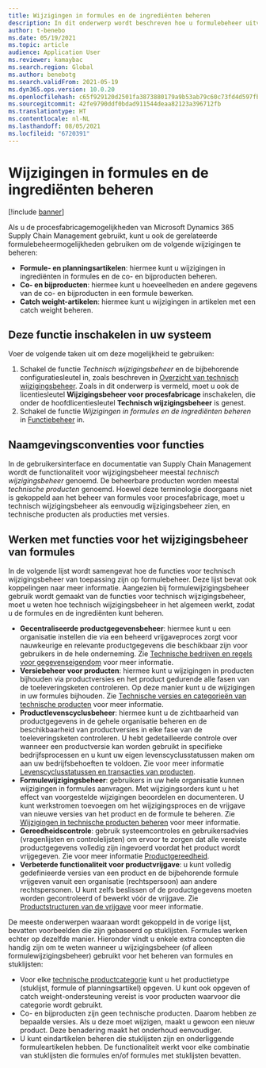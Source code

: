 ```yaml
---
title: Wijzigingen in formules en de ingrediënten beheren
description: In dit onderwerp wordt beschreven hoe u formulebeheer uitvoert en wijzigingen in de hoofdgegevens van de procesfabricage kunt beheren.
author: t-benebo
ms.date: 05/19/2021
ms.topic: article
audience: Application User
ms.reviewer: kamaybac
ms.search.region: Global
ms.author: benebotg
ms.search.validFrom: 2021-05-19
ms.dyn365.ops.version: 10.0.20
ms.openlocfilehash: c65f929120d2501fa3873880179a9b53ab79c60c73fd4d597fb6151b1c5bb2b9
ms.sourcegitcommit: 42fe9790ddf0bdad911544deaa82123a396712fb
ms.translationtype: HT
ms.contentlocale: nl-NL
ms.lasthandoff: 08/05/2021
ms.locfileid: "6720391"
---
```

# <a name="manage-changes-in-formulas-and-their-ingredients"></a>Wijzigingen in formules en de ingrediënten beheren

[!include [banner](../includes/banner.md)]

Als u de procesfabricagemogelijkheden van Microsoft Dynamics 365 Supply Chain Management gebruikt, kunt u ook de gerelateerde formulebeheermogelijkheden gebruiken om de volgende wijzigingen te beheren:

- **Formule- en planningsartikelen**: hiermee kunt u wijzigingen in ingrediënten in formules en de co- en bijproducten beheren.
- **Co- en bijproducten**: hiermee kunt u hoeveelheden en andere gegevens van de co- en bijproducten in een formule bewerken.
- **Catch weight-artikelen**: hiermee kunt u wijzigingen in artikelen met een catch weight beheren.

## <a name="turn-on-this-feature-in-your-system"></a>Deze functie inschakelen in uw systeem

Voer de volgende taken uit om deze mogelijkheid te gebruiken:

1. Schakel de functie *Technisch wijzigingsbeheer* en de bijbehorende configuratiesleutel in, zoals beschreven in [Overzicht van technisch wijzigingsbeheer](product-engineering-overview.md). Zoals in dit onderwerp is vermeld, moet u ook de licentiesleutel **Wijzigingsbeheer voor procesfabricage** inschakelen, die onder de hoofdlicentiesleutel **Technisch wijzigingsbeheer** is genest.
1. Schakel de functie *Wijzigingen in formules en de ingrediënten beheren* in [Functiebeheer](../../fin-ops-core/fin-ops/get-started/feature-management/feature-management-overview.md) in.

## <a name="feature-naming-conventions"></a>Naamgevingsconventies voor functies

In de gebruikersinterface en documentatie van Supply Chain Management wordt de functionaliteit voor wijzigingsbeheer meestal *technisch wijzigingsbeheer* genoemd. De beheerbare producten worden meestal *technische producten* genoemd. Hoewel deze terminologie doorgaans niet is gekoppeld aan het beheer van formules voor procesfabricage, moet u technisch wijzigingsbeheer als eenvoudig wijzigingsbeheer zien, en technische producten als producties met versies.

## <a name="work-with-formula-change-management-features"></a>Werken met functies voor het wijzigingsbeheer van formules

In de volgende lijst wordt samengevat hoe de functies voor technisch wijzigingsbeheer van toepassing zijn op formulebeheer. Deze lijst bevat ook koppelingen naar meer informatie. Aangezien bij formulewijzigingsbeheer gebruik wordt gemaakt van de functies voor technisch wijzigingsbeheer, moet u weten hoe technisch wijzigingsbeheer in het algemeen werkt, zodat u de formules en de ingrediënten kunt beheren.

- **Gecentraliseerde productgegevensbeheer**: hiermee kunt u een organisatie instellen die via een beheerd vrijgaveproces zorgt voor nauwkeurige en relevante productgegevens die beschikbaar zijn voor gebruikers in de hele onderneming. Zie [Technische bedrijven en regels voor gegevenseigendom](engineering-org-data-ownership-rules.md) voor meer informatie.
- **Versiebeheer voor producten**: hiermee kunt u wijzigingen in producten bijhouden via productversies en het product gedurende alle fasen van de toeleveringsketen controleren. Op deze manier kunt u de wijzigingen in uw formules bijhouden. Zie [Technische versies en categorieën van technische producten](engineering-versions-product-category.md) voor meer informatie.
- **Productlevenscyclusbeheer**: hiermee kunt u de zichtbaarheid van productgegevens in de gehele organisatie beheren en de beschikbaarheid van productversies in elke fase van de toeleveringsketen controleren. U hebt gedetailleerde controle over wanneer een productversie kan worden gebruikt in specifieke bedrijfsprocessen en u kunt uw eigen levenscyclusstatussen maken om aan uw bedrijfsbehoeften te voldoen. Zie voor meer informatie [Levenscyclusstatussen en transacties van producten](product-lifecycle-state-transactions.md).
- **Formulewijzigingsbeheer**: gebruikers in uw hele organisatie kunnen wijzigingen in formules aanvragen. Met wijzigingsorders kunt u het effect van voorgestelde wijzigingen beoordelen en documenteren. U kunt werkstromen toevoegen om het wijzigingsproces en de vrijgave van nieuwe versies van het product en de formule te beheren. Zie [Wijzigingen in technische producten beheren](engineering-change-management.md) voor meer informatie.
- **Gereedheidscontrole**: gebruik systeemcontroles en gebruikersadvies (vragenlijsten en controlelijsten) om ervoor te zorgen dat alle vereiste productgegevens volledig zijn ingevoerd voordat het product wordt vrijgegeven. Zie voor meer informatie [Productgereedheid](product-readiness.md).
- **Verbeterde functionaliteit voor productvrijgave**: u kunt volledig gedefinieerde versies van een product en de bijbehorende formule vrijgeven vanuit een organisatie (rechtspersoon) aan andere rechtspersonen. U kunt zelfs beslissen of de productgegevens moeten worden gecontroleerd of bewerkt vóór de vrijgave. Zie [Productstructuren van de vrijgave](release-product-structure.md) voor meer informatie.

De meeste onderwerpen waaraan wordt gekoppeld in de vorige lijst, bevatten voorbeelden die zijn gebaseerd op stuklijsten. Formules werken echter op dezelfde manier. Hieronder vindt u enkele extra concepten die handig zijn om te weten wanneer u wijzigingsbeheer (of alleen formulewijzigingsbeheer) gebruikt voor het beheren van formules en stuklijsten:

- Voor elke [technische productcategorie](engineering-versions-product-category.md) kunt u het productietype (stuklijst, formule of planningsartikel) opgeven. U kunt ook opgeven of catch weight-ondersteuning vereist is voor producten waarvoor die categorie wordt gebruikt.
- Co- en bijproducten zijn geen technische producten. Daarom hebben ze bepaalde versies. Als u deze moet wijzigen, maakt u gewoon een nieuw product. Deze benadering maakt het onderhoud eenvoudiger.
- U kunt eindartikelen beheren die stuklijsten zijn en onderliggende formuleartikelen hebben. De functionaliteit werkt voor elke combinatie van stuklijsten die formules en/of formules met stuklijsten bevatten.
